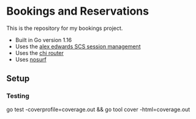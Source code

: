 # Bookings and Reservations

This is the repository for my bookings project.

- Built in Go version 1.16
- Uses the [alex edwards SCS session management](http://github.com/alexedwards/scs)
- Uses the [chi router](http://github.com/go-chi/chi)
- Uses [nosurf](http://github.com/justinas/nosurf)

## Setup

### Testing

go test -coverprofile=coverage.out && go tool cover -html=coverage.out